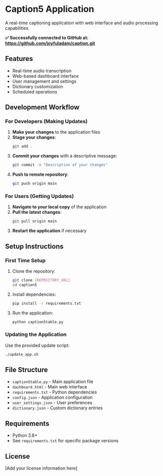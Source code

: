 # Caption5 Application

A real-time captioning application with web interface and audio processing capabilities.

**✅ Successfully connected to GitHub at: https://github.com/joyfuladam/caption.git**

## Features

- Real-time audio transcription
- Web-based dashboard interface
- User management and settings
- Dictionary customization
- Scheduled operations

## Development Workflow

### For Developers (Making Updates)

1. **Make your changes** to the application files
2. **Stage your changes**:
   ```bash
   git add .
   ```
3. **Commit your changes** with a descriptive message:
   ```bash
   git commit -m "Description of your changes"
   ```
4. **Push to remote repository**:
   ```bash
   git push origin main
   ```

### For Users (Getting Updates)

1. **Navigate to your local copy** of the application
2. **Pull the latest changes**:
   ```bash
   git pull origin main
   ```
3. **Restart the application** if necessary

## Setup Instructions

### First Time Setup

1. Clone the repository:
   ```bash
   git clone [REPOSITORY_URL]
   cd caption5
   ```

2. Install dependencies:
   ```bash
   pip install -r requirements.txt
   ```

3. Run the application:
   ```bash
   python captionStable.py
   ```

### Updating the Application

Use the provided update script:
```bash
./update_app.sh
```

## File Structure

- `captionStable.py` - Main application file
- `dashboard.html` - Main web interface
- `requirements.txt` - Python dependencies
- `config.json` - Application configuration
- `user_settings.json` - User preferences
- `dictionary.json` - Custom dictionary entries

## Requirements

- Python 3.8+
- See `requirements.txt` for specific package versions

## License

[Add your license information here]
